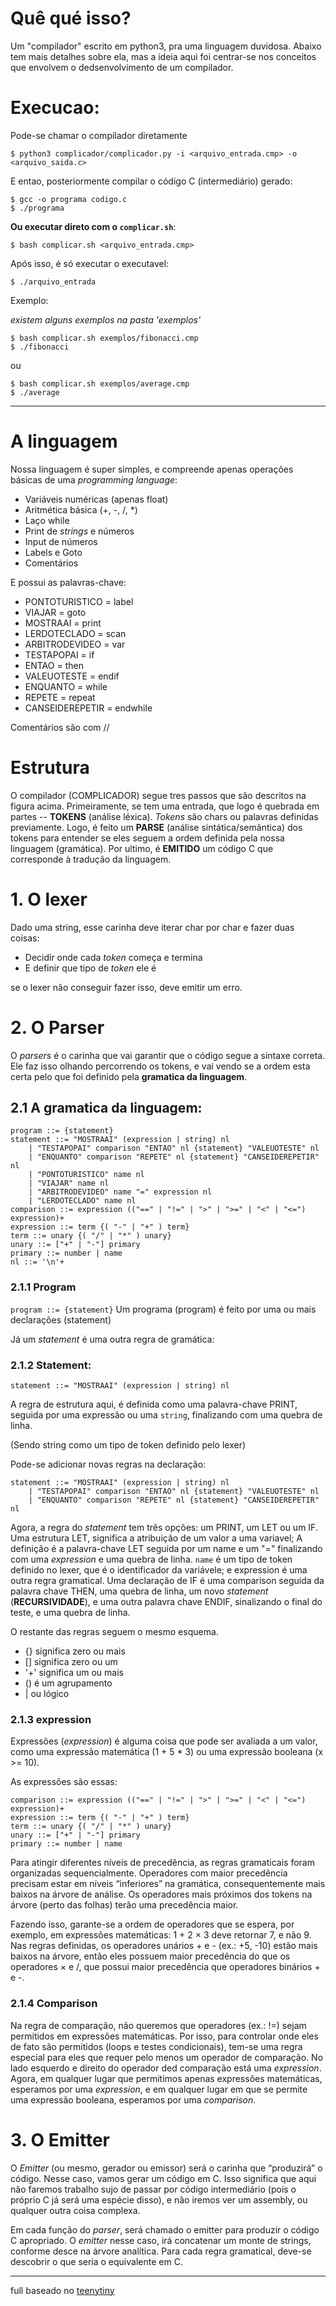 # Quê qué isso?
Um "compilador" escrito em python3, pra uma linguagem duvidosa. Abaixo tem mais detalhes sobre ela,
mas a ideia aqui foi centrar-se nos conceitos que envolvem o dedsenvolvimento de um compilador.

# Execucao:
Pode-se chamar o compilador diretamente
```
$ python3 complicador/complicador.py -i <arquivo_entrada.cmp> -o <arquivo_saida.c>
```
E entao, posteriormente compilar o código C (intermediário) gerado:

```
$ gcc -o programa codigo.c
$ ./programa
```

**Ou executar direto com o `complicar.sh`**:

```
$ bash complicar.sh <arquivo_entrada.cmp>
```

Após isso, é só executar o executavel:
```
$ ./arquivo_entrada
```

Exemplo:

*existem alguns exemplos na pasta 'exemplos'*
```
$ bash complicar.sh exemplos/fibonacci.cmp
$ ./fibonacci
```

ou

```
$ bash complicar.sh exemplos/average.cmp
$ ./average
```

---
# A linguagem
Nossa linguagem é super simples, e compreende apenas operações básicas de uma *programming language*:
- Variáveis numéricas (apenas float)
- Aritmética básica (+, -, /, *)
- Laço while
- Print de *strings* e números
- Input de números
- Labels e Goto
- Comentários

E possui as palavras-chave:
- PONTOTURISTICO = label
- VIAJAR = goto 
- MOSTRAAI = print
- LERDOTECLADO = scan
- ARBITRODEVIDEO = var
- TESTAPOPAI = if
- ENTAO = then
- VALEUOTESTE = endif
- ENQUANTO = while
- REPETE = repeat
- CANSEIDEREPETIR = endwhile

Comentários são com //
# Estrutura

O compilador (COMPLICADOR) segue tres passos que são descritos na figura acima. Primeiramente,
se tem uma entrada, que logo é quebrada em partes -- **TOKENS** (análise léxica).
*Tokens* são chars ou palavras definidas previamente. 
Logo, é feito um **PARSE** (análise sintática/semântica) dos tokens para entender se eles seguem
a ordem definida pela nossa linguagem (gramática). Por ultimo, é **EMITIDO** um
código C que corresponde à tradução da linguagem.

# 1. O lexer
Dado uma string, esse carinha deve iterar char por char e fazer duas coisas:
- Decidir onde cada *token* começa e termina
- E definir que tipo de *token* ele é

se o lexer não conseguir fazer isso, deve emitir um erro.

# 2. O Parser
O *parsers* é o carinha que vai garantir que o código segue a sintaxe correta.
Ele faz isso olhando percorrendo os tokens, e vai vendo se a ordem esta certa pelo
que foi definido pela **gramatica da linguagem**.

## 2.1 A gramatica da linguagem:

```
program ::= {statement}
statement ::= "MOSTRAAI" (expression | string) nl
    | "TESTAPOPAI" comparison "ENTAO" nl {statement} "VALEUOTESTE" nl
    | "ENQUANTO" comparison "REPETE" nl {statement} "CANSEIDEREPETIR" nl
    | "PONTOTURISTICO" name nl
    | "VIAJAR" name nl
    | "ARBITRODEVIDEO" name "=" expression nl
    | "LERDOTECLADO" name nl
comparison ::= expression (("==" | "!=" | ">" | ">=" | "<" | "<=") expression)+
expression ::= term {( "-" | "+" ) term}
term ::= unary {( "/" | "*" ) unary}
unary ::= ["+" | "-"] primary
primary ::= number | name
nl ::= '\n'+ 
```

### 2.1.1 Program

`program ::= {statement}`
Um programa (program) é feito por uma ou mais declarações (statement)

Já um *statement* é uma outra regra de gramática:
### 2.1.2 Statement:
`statement ::= "MOSTRAAI" (expression | string) nl`

A regra de estrutura aqui, é definida como uma palavra-chave PRINT, 
seguida por uma expressão ou uma `string`, finalizando com uma quebra de linha.

(Sendo string como um tipo de token definido pelo lexer)

Pode-se adicionar novas regras na declaração:

```
statement ::= "MOSTRAAI" (expression | string) nl
    | "TESTAPOPAI" comparison "ENTAO" nl {statement} "VALEUOTESTE" nl
    | "ENQUANTO" comparison "REPETE" nl {statement} "CANSEIDEREPETIR" nl
```

Agora, a regra do *statement* tem três opções: um PRINT, um LET ou um IF. Uma estrutura LET, 
significa a atribuição de um valor a uma variavel; A definição é a palavra-chave LET seguida por
um name e um "=" finalizando com uma *expression* e uma quebra de linha. `name` é um tipo de token
definido no lexer, que é o identificador da variávele; e expression é uma outra regra gramatical.
Uma declaração de IF é uma comparison seguida da palavra chave THEN, uma quebra de linha, 
um novo *statement* (**RECURSIVIDADE**), e uma outra palavra chave ENDIF, 
sinalizando o final do teste, e uma quebra de linha.

O restante das regras seguem o mesmo esquema. 

- {} significa zero ou mais
- [] significa zero ou um
- '+' significa um ou mais
- () é um agrupamento
- | ou lógico

### 2.1.3 expression
Expressões (*expression*) é alguma coisa que pode ser avaliada a um valor, como uma expressão
matemática (1 + 5 * 3) ou uma expressão booleana (x >= 10).

As expressões são essas:
```
comparison ::= expression (("==" | "!=" | ">" | ">=" | "<" | "<=") expression)+
expression ::= term {( "-" | "+" ) term}
term ::= unary {( "/" | "*" ) unary}
unary ::= ["+" | "-"] primary
primary ::= number | name
```


Para atingir diferentes níveis de precedência, as regras gramaticais 
foram organizadas sequencialmente. Operadores com maior precedência 
precisam estar em níveis “inferiores” na gramática, consequentemente
mais baixos na árvore de análise. Os operadores mais próximos 
dos tokens na árvore (perto das folhas) terão uma precedência maior.

Fazendo isso, garante-se a ordem de operadores que se espera, por exemplo, 
em expressões matemáticas: 1 + 2 × 3 deve retornar 7, e não 9. 
Nas regras definidas, os operadores unários + e - (ex.: +5, -10)
estão mais baixos na árvore, então eles possuem maior precedência do que os operadores
× e /, que possui maior precedência que operadores binários + e -.

### 2.1.4 Comparison
Na regra de comparação, não queremos que operadores (ex.: !=) sejam permitidos 
em expressões matemáticas. Por isso, para controlar onde eles de fato são permitidos
(loops e testes condicionais), tem-se uma regra especial para eles que requer
pelo menos um operador de comparação. No lado esquerdo e direito do operador
ded comparação está uma *expression*. Agora, em qualquer lugar que permitimos
apenas expressões matemáticas, esperamos por uma *expression*, e em qualquer lugar
em que se permite uma expressão booleana, esperamos por uma *comparison*.

# 3. O Emitter
O *Emitter* (ou mesmo, gerador ou emissor) será o carinha que “produzirá” o código. 
Nesse caso, vamos gerar um código em C. Isso significa que aqui não faremos trabalho sujo
de passar por código intermediário (pois o próprio C já será uma espécie disso), e
não iremos ver um assembly, ou qualquer outra coisa complexa.

Em cada função do *parser*, será chamado o emitter para produzir o código C apropriado.
O *emitter* nesse caso, irá concatenar um monte de strings, conforme desce na 
árvore analítica. Para cada regra gramatical, deve-se descobrir o que seria o equivalente
em C.

---
full baseado no [teenytiny](https://github.com/AZHenley/teenytinycompiler)